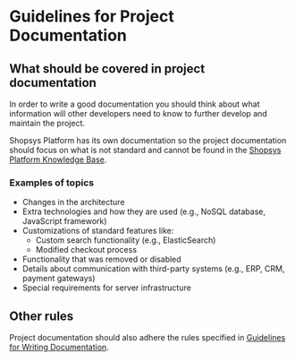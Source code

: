 # Guidelines for Project Documentation

## What should be covered in project documentation

In order to write a good documentation you should think about what information will other developers need to know to further develop and maintain the project.

Shopsys Platform has its own documentation so the project documentation should focus on what is not standard and cannot be found in the [Shopsys Platform Knowledge Base](../index.md).

### Examples of topics

- Changes in the architecture
- Extra technologies and how they are used (e.g., NoSQL database, JavaScript framework)
- Customizations of standard features like:
    - Custom search functionality (e.g., ElasticSearch)
    - Modified checkout process
- Functionality that was removed or disabled
- Details about communication with third-party systems (e.g., ERP, CRM, payment gateways)
- Special requirements for server infrastructure

## Other rules

Project documentation should also adhere the rules specified in
[Guidelines for Writing Documentation](../contributing/guidelines-for-writing-documentation.md).
